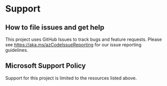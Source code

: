 # Support

## How to file issues and get help

This project uses GitHub Issues to track bugs and feature requests. Please see https://aka.ms/azCodeIssueReporting for our issue reporting guidelines.

## Microsoft Support Policy

Support for this project is limited to the resources listed above.
